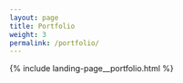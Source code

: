 ```yaml
---
layout: page
title: Portfolio
weight: 3
permalink: /portfolio/
---
```


{% include landing-page__portfolio.html %}
